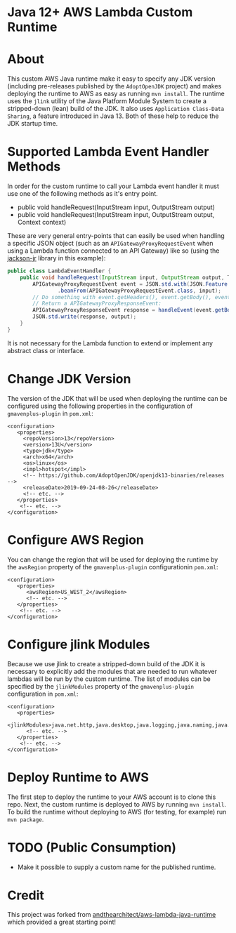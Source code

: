 # Java 12+ AWS Lambda Custom Runtime

# About

This custom AWS Java runtime make it easy to specify any JDK version (including pre-releases published by the
`AdoptOpenJDK` project) and makes deploying the runtime to AWS as easy as running `mvn install`. The runtime uses the
`jlink` utility of the Java Platform Module System to create a stripped-down (lean) build of the JDK. It also uses
`Application Class-Data Sharing`, a feature introduced in Java 13. Both of these help to reduce the JDK startup time.

# Supported Lambda Event Handler Methods 

In order for the custom runtime to call your Lambda event handler it must use one of the following methods as it's
entry point.

* public void handleRequest(InputStream input, OutputStream output)
* public void handleRequest(InputStream input, OutputStream output, Context context)
 
These are very general entry-points that can easily be used when handling a specific JSON object (such as an 
`APIGatewayProxyRequestEvent` when using a Lambda function connected to an API Gateway) like so (using the
[jackson-jr](https://github.com/FasterXML/jackson-jr) library in this example):

```java
public class LambdaEventHandler {
    public void handleRequest(InputStream input, OutputStream output, TestContext context) throws IOException {
        APIGatewayProxyRequestEvent event = JSON.std.with(JSON.Feature.FAIL_ON_UNKNOWN_BEAN_PROPERTY, false)
                .beanFrom(APIGatewayProxyRequestEvent.class, input);
        // Do something with event.getHeaders(), event.getBody(), event.getQueryStringParameters(), etc.
        // Return a APIGatewayProxyResponseEvent:
        APIGatewayProxyResponseEvent response = handleEvent(event.getBody());
        JSON.std.write(response, output);
    }
}
```

It is not necessary for the Lambda function to extend or implement any abstract class or interface. 
 
# Change JDK Version

The version of the JDK that will be used when deploying the runtime can be configured using the following
properties in the configuration of `gmavenplus-plugin` in `pom.xml`:

```pom
<configuration>
   <properties>
     <repoVersion>13</repoVersion>
     <version>13U</version>
     <type>jdk</type>
     <arch>x64</arch>
     <os>linux</os>
     <impl>hotspot</impl>
     <!-- https://github.com/AdoptOpenJDK/openjdk13-binaries/releases -->
     <releaseDate>2019-09-24-08-26</releaseDate>
     <!-- etc. -->
   </properties>
    <!-- etc. -->
</configuration>
```

# Configure AWS Region

You can change the region that will be used for deploying the runtime by the `awsRegion` property of the
`gmavenplus-plugin` configurationin `pom.xml`:

```pom
<configuration>
   <properties>
      <awsRegion>US_WEST_2</awsRegion>
      <!-- etc. -->
   </properties>
    <!-- etc. -->
</configuration>
```

# Configure jlink Modules

Because we use jlink to create a stripped-down build of the JDK it is necessary to explicitly add the modules that are
needed to run whatever lambdas will be run by the custom runtime. The list of modules can be specified by the `jlinkModules`
property of the `gmavenplus-plugin` configuration in `pom.xml`:

```pom
<configuration>
   <properties>
      <jlinkModules>java.net.http,java.desktop,java.logging,java.naming,java.sql,java.xml,org.slf4j,org.slf4j.simple</jlinkModules>
      <!-- etc. -->
   </properties>
    <!-- etc. -->
</configuration>
```

# Deploy Runtime to AWS

The first step to deploy the runtime to your AWS account is to clone this repo. Next, the custom runtime is
deployed to AWS by running `mvn install`. To build the runtime without deploying to AWS (for testing, for example) 
run `mvn package`.

# TODO (Public Consumption)

* Make it possible to supply a custom name for the published runtime.

# Credit

This project was forked from [ andthearchitect/aws-lambda-java-runtime](https://github.com/andthearchitect/aws-lambda-java-runtime)
which provided a great starting point!